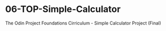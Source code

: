 # 06-TOP-Simple-Calculator
The Odin Project Foundations Cirriculum - Simple Calculator Project (Final)
